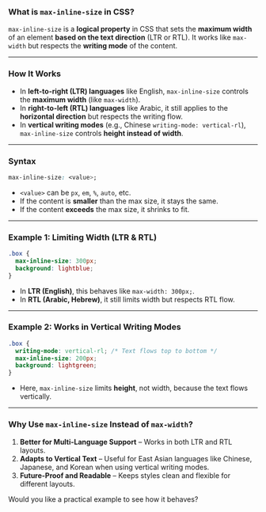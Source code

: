 ### **What is `max-inline-size` in CSS?**

`max-inline-size` is a **logical property** in CSS that sets the **maximum width** of an element **based on the text direction** (LTR or RTL). It works like `max-width` but respects the **writing mode** of the content.

---

### **How It Works**

- In **left-to-right (LTR) languages** like English, `max-inline-size` controls the **maximum width** (like `max-width`).
- In **right-to-left (RTL) languages** like Arabic, it still applies to the **horizontal direction** but respects the writing flow.
- In **vertical writing modes** (e.g., Chinese `writing-mode: vertical-rl`), `max-inline-size` controls **height instead of width**.

---

### **Syntax**

```css
max-inline-size: <value>;
```

- `<value>` can be `px`, `em`, `%`, `auto`, etc.
- If the content is **smaller** than the max size, it stays the same.
- If the content **exceeds** the max size, it shrinks to fit.

---

### **Example 1: Limiting Width (LTR & RTL)**

```css
.box {
  max-inline-size: 300px;
  background: lightblue;
}
```

- In **LTR (English)**, this behaves like `max-width: 300px;`.
- In **RTL (Arabic, Hebrew)**, it still limits width but respects RTL flow.

---

### **Example 2: Works in Vertical Writing Modes**

```css
.box {
  writing-mode: vertical-rl; /* Text flows top to bottom */
  max-inline-size: 200px;
  background: lightgreen;
}
```

- Here, `max-inline-size` limits **height**, not width, because the text flows vertically.

---

### **Why Use `max-inline-size` Instead of `max-width`?**

1. **Better for Multi-Language Support** – Works in both LTR and RTL layouts.
2. **Adapts to Vertical Text** – Useful for East Asian languages like Chinese, Japanese, and Korean when using vertical writing modes.
3. **Future-Proof and Readable** – Keeps styles clean and flexible for different layouts.

Would you like a practical example to see how it behaves?